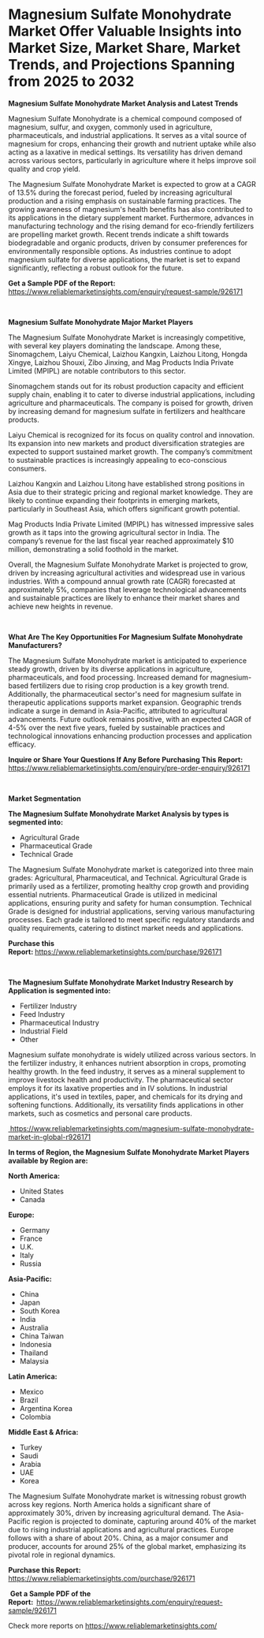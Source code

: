 <p><h1>Magnesium Sulfate Monohydrate Market Offer Valuable Insights into Market Size, Market Share, Market Trends, and Projections Spanning from 2025 to 2032</h1></p><p><strong>Magnesium Sulfate Monohydrate Market Analysis and Latest Trends</strong></p>
<p><p>Magnesium Sulfate Monohydrate is a chemical compound composed of magnesium, sulfur, and oxygen, commonly used in agriculture, pharmaceuticals, and industrial applications. It serves as a vital source of magnesium for crops, enhancing their growth and nutrient uptake while also acting as a laxative in medical settings. Its versatility has driven demand across various sectors, particularly in agriculture where it helps improve soil quality and crop yield.</p><p>The Magnesium Sulfate Monohydrate Market is expected to grow at a CAGR of 13.5% during the forecast period, fueled by increasing agricultural production and a rising emphasis on sustainable farming practices. The growing awareness of magnesium's health benefits has also contributed to its applications in the dietary supplement market. Furthermore, advances in manufacturing technology and the rising demand for eco-friendly fertilizers are propelling market growth. Recent trends indicate a shift towards biodegradable and organic products, driven by consumer preferences for environmentally responsible options. As industries continue to adopt magnesium sulfate for diverse applications, the market is set to expand significantly, reflecting a robust outlook for the future.</p></p>
<p><strong>Get a Sample PDF of the Report:&nbsp;</strong> <a href="https://www.reliablemarketinsights.com/enquiry/request-sample/926171?utm_campaign=2981&utm_medium=2&utm_source=Github&utm_content=ia&utm_term=24032025&utm_id=magnesium-sulfate-monohydrate">https://www.reliablemarketinsights.com/enquiry/request-sample/926171</a></p>
<p>&nbsp;</p>
<p><strong>Magnesium Sulfate Monohydrate Major Market Players</strong></p>
<p><p>The Magnesium Sulfate Monohydrate Market is increasingly competitive, with several key players dominating the landscape. Among these, Sinomagchem, Laiyu Chemical, Laizhou Kangxin, Laizhou Litong, Hongda Xingye, Laizhou Shouxi, Zibo Jinxing, and Mag Products India Private Limited (MPIPL) are notable contributors to this sector. </p><p>Sinomagchem stands out for its robust production capacity and efficient supply chain, enabling it to cater to diverse industrial applications, including agriculture and pharmaceuticals. The company is poised for growth, driven by increasing demand for magnesium sulfate in fertilizers and healthcare products.</p><p>Laiyu Chemical is recognized for its focus on quality control and innovation. Its expansion into new markets and product diversification strategies are expected to support sustained market growth. The company’s commitment to sustainable practices is increasingly appealing to eco-conscious consumers.</p><p>Laizhou Kangxin and Laizhou Litong have established strong positions in Asia due to their strategic pricing and regional market knowledge. They are likely to continue expanding their footprints in emerging markets, particularly in Southeast Asia, which offers significant growth potential.</p><p>Mag Products India Private Limited (MPIPL) has witnessed impressive sales growth as it taps into the growing agricultural sector in India. The company’s revenue for the last fiscal year reached approximately $10 million, demonstrating a solid foothold in the market.</p><p>Overall, the Magnesium Sulfate Monohydrate Market is projected to grow, driven by increasing agricultural activities and widespread use in various industries. With a compound annual growth rate (CAGR) forecasted at approximately 5%, companies that leverage technological advancements and sustainable practices are likely to enhance their market shares and achieve new heights in revenue.</p></p>
<p>&nbsp;</p>
<p><strong>What Are The Key Opportunities For Magnesium Sulfate Monohydrate Manufacturers?</strong></p>
<p><p>The Magnesium Sulfate Monohydrate market is anticipated to experience steady growth, driven by its diverse applications in agriculture, pharmaceuticals, and food processing. Increased demand for magnesium-based fertilizers due to rising crop production is a key growth trend. Additionally, the pharmaceutical sector's need for magnesium sulfate in therapeutic applications supports market expansion. Geographic trends indicate a surge in demand in Asia-Pacific, attributed to agricultural advancements. Future outlook remains positive, with an expected CAGR of 4-5% over the next five years, fueled by sustainable practices and technological innovations enhancing production processes and application efficacy.</p></p>
<p><strong>Inquire or Share Your Questions If Any Before Purchasing This Report:</strong> <a href="https://www.reliablemarketinsights.com/enquiry/pre-order-enquiry/926171?utm_campaign=2981&utm_medium=2&utm_source=Github&utm_content=ia&utm_term=24032025&utm_id=magnesium-sulfate-monohydrate">https://www.reliablemarketinsights.com/enquiry/pre-order-enquiry/926171</a></p>
<p>&nbsp;</p>
<p><strong>Market Segmentation</strong></p>
<p><strong>The Magnesium Sulfate Monohydrate Market Analysis by types is segmented into:</strong></p>
<p><ul><li>Agricultural Grade</li><li>Pharmaceutical Grade</li><li>Technical Grade</li></ul></p>
<p><p>The Magnesium Sulfate Monohydrate market is categorized into three main grades: Agricultural, Pharmaceutical, and Technical. Agricultural Grade is primarily used as a fertilizer, promoting healthy crop growth and providing essential nutrients. Pharmaceutical Grade is utilized in medicinal applications, ensuring purity and safety for human consumption. Technical Grade is designed for industrial applications, serving various manufacturing processes. Each grade is tailored to meet specific regulatory standards and quality requirements, catering to distinct market needs and applications.</p></p>
<p><strong>Purchase this Report:&nbsp;</strong><a href="https://www.reliablemarketinsights.com/purchase/926171?utm_campaign=2981&utm_medium=2&utm_source=Github&utm_content=ia&utm_term=24032025&utm_id=magnesium-sulfate-monohydrate">https://www.reliablemarketinsights.com/purchase/926171</a></p>
<p>&nbsp;</p>
<p><strong>The Magnesium Sulfate Monohydrate Market Industry Research by Application is segmented into:</strong></p>
<p><ul><li>Fertilizer Industry</li><li>Feed Industry</li><li>Pharmaceutical Industry</li><li>Industrial Field</li><li>Other</li></ul></p>
<p><p>Magnesium sulfate monohydrate is widely utilized across various sectors. In the fertilizer industry, it enhances nutrient absorption in crops, promoting healthy growth. In the feed industry, it serves as a mineral supplement to improve livestock health and productivity. The pharmaceutical sector employs it for its laxative properties and in IV solutions. In industrial applications, it's used in textiles, paper, and chemicals for its drying and softening functions. Additionally, its versatility finds applications in other markets, such as cosmetics and personal care products.</p></p>
<p><a href="https://www.reliablemarketinsights.com/magnesium-sulfate-monohydrate-market-in-global-r926171?utm_campaign=2981&utm_medium=2&utm_source=Github&utm_content=ia&utm_term=24032025&utm_id=magnesium-sulfate-monohydrate">&nbsp;https://www.reliablemarketinsights.com/magnesium-sulfate-monohydrate-market-in-global-r926171</a></p>
<p><strong>In terms of Region, the Magnesium Sulfate Monohydrate Market Players available by Region are:</strong></p>
<p>
    <p> <strong> North America: </strong>
        <ul>
            <li>United States</li>
            <li>Canada</li>
        </ul>
        </p> 
    <p> <strong> Europe: </strong>
        <ul>
            <li>Germany</li>
            <li>France</li>
            <li>U.K.</li>
            <li>Italy</li>
            <li>Russia</li>
        </ul>
        </p> 
    <p> <strong> Asia-Pacific: </strong>
        <ul>
            <li>China</li>
            <li>Japan</li>
            <li>South Korea</li>
            <li>India</li>
            <li>Australia</li>
            <li>China Taiwan</li>
            <li>Indonesia</li>
            <li>Thailand</li>
            <li>Malaysia</li>
        </ul>
        </p> 
    <p> <strong> Latin America: </strong>
        <ul>
            <li>Mexico</li>
            <li>Brazil</li>
            <li>Argentina Korea</li>
            <li>Colombia</li>
        </ul>
        </p> 
    <p> <strong> Middle East & Africa: </strong>
        <ul>
            <li>Turkey</li>
            <li>Saudi</li>
            <li>Arabia</li>
            <li>UAE</li>
            <li>Korea</li>
        </ul>
    </p>
    </p>
<p><p>The Magnesium Sulfate Monohydrate market is witnessing robust growth across key regions. North America holds a significant share of approximately 30%, driven by increasing agricultural demand. The Asia-Pacific region is projected to dominate, capturing around 40% of the market due to rising industrial applications and agricultural practices. Europe follows with a share of about 20%. China, as a major consumer and producer, accounts for around 25% of the global market, emphasizing its pivotal role in regional dynamics.</p></p>
<p><strong>Purchase this Report: </strong><a href="https://www.reliablemarketinsights.com/purchase/926171?utm_campaign=2981&utm_medium=2&utm_source=Github&utm_content=ia&utm_term=24032025&utm_id=magnesium-sulfate-monohydrate">https://www.reliablemarketinsights.com/purchase/926171</a></p>
<p>&nbsp;<strong>Get a Sample PDF of the Report:&nbsp;&nbsp;</strong><a href="https://www.reliablemarketinsights.com/enquiry/request-sample/926171?utm_campaign=2981&utm_medium=2&utm_source=Github&utm_content=ia&utm_term=24032025&utm_id=magnesium-sulfate-monohydrate">https://www.reliablemarketinsights.com/enquiry/request-sample/926171</a></p>
<p><strong></strong></p>
<p>Check more reports on <a href="https://www.reliablemarketinsights.com/?utm_campaign=2981&utm_medium=2&utm_source=Github&utm_content=ia&utm_term=24032025&utm_id=magnesium-sulfate-monohydrate">https://www.reliablemarketinsights.com/</a></p>